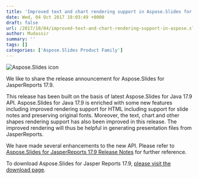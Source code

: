 ```yaml
---
title: 'Improved text and chart rendering support in Aspose.Slides for JasperReports'
date: Wed, 04 Oct 2017 19:03:49 +0000
draft: false
url: /2017/10/04/improved-text-and-chart-rendering-support-in-aspose.slides-for-jasperreports/
author: Mudassir
summary: ''
tags: []
categories: ['Aspose.Slides Product Family']
---
```


![Aspose.Slides icon][1]

We like to share the release announcement for Aspose.Slides for JasperReports 17.9.

This release has been built on the basis of latest Aspose.Slides for Java 17.9 API. Aspose.Slides for Java 17.9 is enriched with some new features including improved rendering support for HTML including support for slide notes and preserving original fonts. Moreover, the text, chart and other shapes rendering support has also been improved in this release. The improved rendering will thus be helpful in generating presentation files from JasperReports.

We have made several enhancements to the new API. Please refer to [Aspose.Slides for JasperReports 17.9 Release Notes][2] for further reference.

To download Aspose.Slides for Jasper Reports 17.9, [please visit the download page][3].




[1]: http://www.aspose.com/Images/aspose.slides-logo2.jpg
[2]: https://docs.aspose.com/display/slidesjasperreports/Aspose.Slides+for+Jasper+Reports+17.9+Release+Notes
[3]: http://downloads.aspose.com/slides/jasperreport




